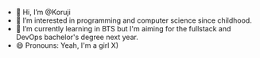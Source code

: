 - 👋 Hi, I’m @Koruji
- 👀 I’m interested in programming and computer science since childhood.
- 🌱 I’m currently learning in BTS but I'm aiming for the fullstack and DevOps bachelor's degree next year.
- 😄 Pronouns: Yeah, I'm a girl X)

<!---
Koruji/Koruji is a ✨ special ✨ repository because its `README.md` (this file) appears on your GitHub profile.
You can click the Preview link to take a look at your changes.
--->
